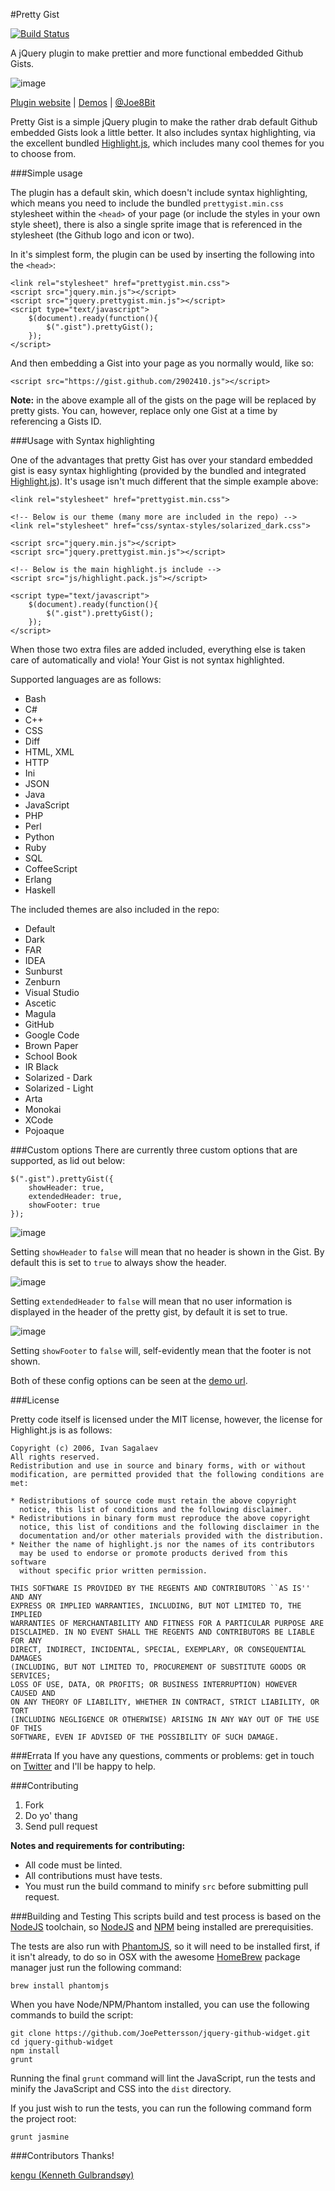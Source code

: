 #Pretty Gist

[![Build Status](https://secure.travis-ci.org/JoePettersson/pretty-gist.png?branch=master)](http://travis-ci.org/JoePettersson/pretty-gist)

A jQuery plugin to make prettier and more functional embedded Github Gists.

![image](http://i.imgur.com/lz8c8.jpg)

[Plugin website](http://www.joepettersson.com/pretty-gist/) | [Demos](http://www.joepettersson.com/demo/pretty-gist/) | [@Joe8Bit](http://twitter.com/Joe8Bit) 

Pretty Gist is a simple jQuery plugin to make the rather drab default Github embedded Gists look a little better. It also includes syntax highlighting, via the excellent bundled [Highlight.js](http://softwaremaniacs.org/soft/highlight/en/), which includes many cool themes for you to choose from.

###Simple usage

The plugin has a default skin, which doesn't include syntax highlighting, which means you need to include the bundled `prettygist.min.css` stylesheet within the `<head>` of your page (or include the styles in your own style sheet), there is also a single sprite image that is referenced in the stylesheet (the Github logo and icon or two).

In it's simplest form, the plugin can be used by inserting the following into the `<head>`:

    <link rel="stylesheet" href="prettygist.min.css">
    <script src="jquery.min.js"></script>
    <script src="jquery.prettygist.min.js"></script>
    <script type="text/javascript">
		$(document).ready(function(){
			$(".gist").prettyGist();
		});
	</script>
	
And then embedding a Gist into your page as you normally would, like so:

    <script src="https://gist.github.com/2902410.js"></script>
	
**Note:** in the above example all of the gists on the page will be replaced by pretty gists. You can, however, replace only one Gist at a time by referencing a Gists ID.

###Usage with Syntax highlighting

One of the advantages that pretty Gist has over your standard embedded gist is easy syntax highlighting (provided by the bundled and integrated [Highlight.js](http://softwaremaniacs.org/soft/highlight/en/)). It's usage isn't much different that the simple example above:

    <link rel="stylesheet" href="prettygist.min.css">
    
    <!-- Below is our theme (many more are included in the repo) -->
    <link rel="stylesheet" href="css/syntax-styles/solarized_dark.css">
    
    <script src="jquery.min.js"></script>
    <script src="jquery.prettygist.min.js"></script>
    
    <!-- Below is the main highlight.js include -->
    <script src="js/highlight.pack.js"></script>
    
    <script type="text/javascript">
		$(document).ready(function(){
			$(".gist").prettyGist();
		});
	</script>

When those two extra files are added included, everything else is taken care of automatically and viola! Your Gist is not syntax highlighted.

Supported languages are as follows:

* Bash
* C#
* C++
* CSS
* Diff
* HTML, XML
* HTTP
* Ini
* JSON
* Java
* JavaScript
* PHP
* Perl
* Python
* Ruby
* SQL 
* CoffeeScript
* Erlang
* Haskell 

The included themes are also included in the repo:

* Default
* Dark
* FAR
* IDEA
* Sunburst
* Zenburn
* Visual Studio
* Ascetic
* Magula
* GitHub
* Google Code
* Brown Paper
* School Book
* IR Black
* Solarized - Dark
* Solarized - Light
* Arta
* Monokai
* XCode
* Pojoaque

###Custom options
There are currently three custom options that are supported, as lid out below:

    $(".gist").prettyGist({
        showHeader: true,
		extendedHeader: true,
		showFooter: true
	});
	
![image](http://i.imgur.com/ha4Ut.png)

Setting `showHeader` to `false` will mean that no header is shown in the Gist. By default this is set to `true` to always show the header. 

![image](http://i.imgur.com/yt2m2.jpg)
	
Setting `extendedHeader` to `false` will mean that no user information is displayed in the header of the pretty gist, by default it is set to true.

![image](http://i.imgur.com/1zmKZ.jpg)

Setting `showFooter` to `false` will, self-evidently mean that the footer is not shown.

Both of these config options can be seen at the [demo url](http://www.joepettersson.com/demo/pretty-gist/).

###License

Pretty code itself is licensed under the MIT license, however, the license for Highlight.js is as follows:

    Copyright (c) 2006, Ivan Sagalaev
    All rights reserved.
    Redistribution and use in source and binary forms, with or without
    modification, are permitted provided that the following conditions are met:

    * Redistributions of source code must retain the above copyright
      notice, this list of conditions and the following disclaimer.
    * Redistributions in binary form must reproduce the above copyright
      notice, this list of conditions and the following disclaimer in the
      documentation and/or other materials provided with the distribution.
    * Neither the name of highlight.js nor the names of its contributors 
      may be used to endorse or promote products derived from this software 
      without specific prior written permission.

    THIS SOFTWARE IS PROVIDED BY THE REGENTS AND CONTRIBUTORS ``AS IS'' AND ANY
    EXPRESS OR IMPLIED WARRANTIES, INCLUDING, BUT NOT LIMITED TO, THE IMPLIED
    WARRANTIES OF MERCHANTABILITY AND FITNESS FOR A PARTICULAR PURPOSE ARE
    DISCLAIMED. IN NO EVENT SHALL THE REGENTS AND CONTRIBUTORS BE LIABLE FOR ANY
    DIRECT, INDIRECT, INCIDENTAL, SPECIAL, EXEMPLARY, OR CONSEQUENTIAL DAMAGES
    (INCLUDING, BUT NOT LIMITED TO, PROCUREMENT OF SUBSTITUTE GOODS OR SERVICES;
    LOSS OF USE, DATA, OR PROFITS; OR BUSINESS INTERRUPTION) HOWEVER CAUSED AND
    ON ANY THEORY OF LIABILITY, WHETHER IN CONTRACT, STRICT LIABILITY, OR TORT
    (INCLUDING NEGLIGENCE OR OTHERWISE) ARISING IN ANY WAY OUT OF THE USE OF THIS
    SOFTWARE, EVEN IF ADVISED OF THE POSSIBILITY OF SUCH DAMAGE.
    
###Errata
If you have any questions, comments or problems: get in touch on [Twitter](http://twitter.com/Joe8Bit) and I'll be happy to help.

###Contributing
1. Fork
2. Do yo' thang
2. Send pull request

**Notes and requirements for contributing:**

* All code must be linted.
* All contributions must have tests.
* You must run the build command to minify `src` before submitting pull request.

###Building and Testing
This scripts build and test process is based on the [NodeJS](http://nodejs.org) toolchain, so [NodeJS](http://nodejs.org) and [NPM](http://npmjs.org) being installed are prerequisities.

The tests are also run with [PhantomJS](http://phantomjs.org), so it will need to be installed first, if it isn't already, to do so in OSX with the awesome [HomeBrew](http://mxcl.github.com/homebrew/) package manager just run the following command:

	brew install phantomjs

 
When you have Node/NPM/Phantom installed, you can use the following commands to build the script:

	git clone https://github.com/JoePettersson/jquery-github-widget.git
	cd jquery-github-widget
	npm install
	grunt

Running the final `grunt` command will lint the JavaScript, run the tests and minify the JavaScript and CSS into the `dist` directory.

If you just wish to run the tests, you can run the following command form the project root:

	grunt jasmine


###Contributors
Thanks!

[kengu (Kenneth Gulbrandsøy)](https://github.com/kengu)